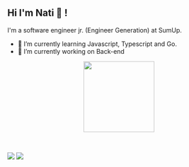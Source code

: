 ## Hi I'm Nati 🤗 !

I'm a software engineer jr. (Engineer Generation) at SumUp.
- 🌱 I’m currently learning Javascript, Typescript and Go.
- 🔭 I’m currently working on Back-end


<div align="center">
  <a href="https://github.com/nataliahisf">

  <img height="160em" src="https://github-readme-stats.vercel.app/api/top-langs/?username=nataliahisf&layout=compact&langs_count=7&theme=tokyonight"/>
</div>
  <div style="display: inline_block"><br>
 </div>
    
  ##
<div>
    <a href = "mailto:nataliahisf@gmail.com"><img src="https://img.shields.io/badge/-Gmail-%23333?style=for-the-badge&logo=gmail&logoColor=white" target="_blank"></a>
  <a href="https://www.linkedin.com/in/natalia--ferreira/" target="_blank"><img src="https://img.shields.io/badge/-LinkedIn-%230077B5?style=for-the-badge&logo=linkedin&logoColor=white" target="_blank"></a>
    </div>
          

